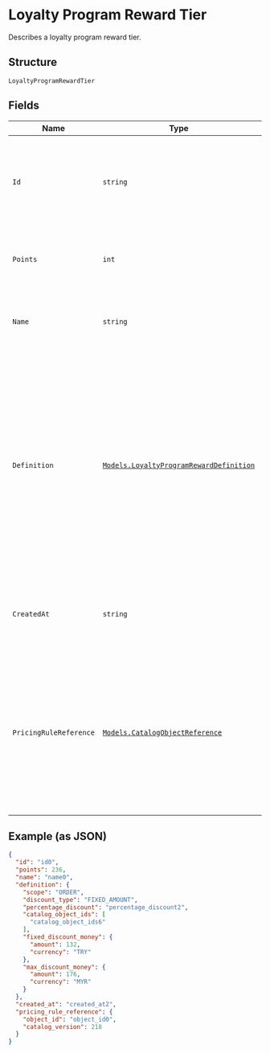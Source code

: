 
# Loyalty Program Reward Tier

Describes a loyalty program reward tier.

## Structure

`LoyaltyProgramRewardTier`

## Fields

| Name | Type | Tags | Description |
|  --- | --- | --- | --- |
| `Id` | `string` |  | The Square-assigned ID of the reward tier.<br>**Constraints**: *Minimum Length*: `1`, *Maximum Length*: `36` |
| `Points` | `int` |  | The points exchanged for the reward tier.<br>**Constraints**: `>= 1` |
| `Name` | `string` |  | The name of the reward tier.<br>**Constraints**: *Minimum Length*: `1` |
| `Definition` | [`Models.LoyaltyProgramRewardDefinition`](/doc/models/loyalty-program-reward-definition.md) |  | Provides details about the reward tier discount. DEPRECATED at version 2020-12-16. Discount details<br>are now defined using a catalog pricing rule and other catalog objects. For more information, see<br>[Get discount details for the reward](https://developer.squareup.com/docs/loyalty-api/overview#get-discount-details). |
| `CreatedAt` | `string` |  | The timestamp when the reward tier was created, in RFC 3339 format. |
| `PricingRuleReference` | [`Models.CatalogObjectReference`](/doc/models/catalog-object-reference.md) | Optional | A reference to a Catalog object at a specific version. In general this is<br>used as an entry point into a graph of catalog objects, where the objects exist<br>at a specific version. |

## Example (as JSON)

```json
{
  "id": "id0",
  "points": 236,
  "name": "name0",
  "definition": {
    "scope": "ORDER",
    "discount_type": "FIXED_AMOUNT",
    "percentage_discount": "percentage_discount2",
    "catalog_object_ids": [
      "catalog_object_ids6"
    ],
    "fixed_discount_money": {
      "amount": 132,
      "currency": "TRY"
    },
    "max_discount_money": {
      "amount": 176,
      "currency": "MYR"
    }
  },
  "created_at": "created_at2",
  "pricing_rule_reference": {
    "object_id": "object_id0",
    "catalog_version": 218
  }
}
```

